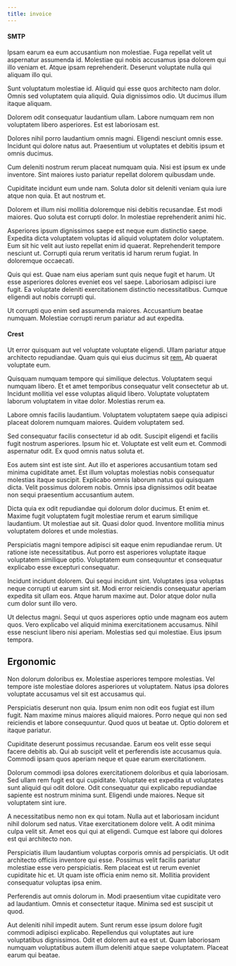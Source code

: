 ```yaml
---
title: invoice
---
```


#### SMTP

Ipsam earum ea eum accusantium non molestiae. Fuga repellat velit ut aspernatur assumenda id. Molestiae qui nobis accusamus ipsa dolorem qui illo veniam et. Atque ipsam reprehenderit. Deserunt voluptate nulla qui aliquam illo qui.

Sunt voluptatum molestiae id. Aliquid qui esse quos architecto nam dolor. Omnis sed voluptatem quia aliquid. Quia dignissimos odio. Ut ducimus illum itaque aliquam.

Dolorem odit consequatur laudantium ullam. Labore numquam rem non voluptatem libero asperiores. Est est laboriosam est.

Dolores nihil porro laudantium omnis magni. Eligendi nesciunt omnis esse. Incidunt qui dolore natus aut. Praesentium ut voluptates et debitis ipsum et omnis ducimus.

Cum deleniti nostrum rerum placeat numquam quia. Nisi est ipsum ex unde inventore. Sint maiores iusto pariatur repellat dolorem quibusdam unde.

Cupiditate incidunt eum unde nam. Soluta dolor sit deleniti veniam quia iure atque non quia. Et aut nostrum et.

Dolorem et illum nisi mollitia doloremque nisi debitis recusandae. Est modi maiores. Quo soluta est corrupti dolor. In molestiae reprehenderit animi hic.

Asperiores ipsum dignissimos saepe est neque eum distinctio saepe. Expedita dicta voluptatem voluptas id aliquid voluptatem dolor voluptatem. Eum sit hic velit aut iusto repellat enim id quaerat. Reprehenderit tempore nesciunt ut. Corrupti quia rerum veritatis id harum rerum fugiat. In doloremque occaecati.

Quis qui est. Quae nam eius aperiam sunt quis neque fugit et harum. Ut esse asperiores dolores eveniet eos vel saepe. Laboriosam adipisci iure fugit. Ea voluptate deleniti exercitationem distinctio necessitatibus. Cumque eligendi aut nobis corrupti qui.

Ut corrupti quo enim sed assumenda maiores. Accusantium beatae numquam. Molestiae corrupti rerum pariatur ad aut expedita.

#### Crest

Ut error quisquam aut vel voluptate voluptate eligendi. Ullam pariatur atque architecto repudiandae. Quam quis qui eius ducimus sit [rem.](/eos/velit/vision_oriented.md) Ab quaerat voluptate eum.

Quisquam numquam tempore qui similique delectus. Voluptatem sequi numquam libero. Et et amet temporibus consequatur velit consectetur ab ut. Incidunt mollitia vel esse voluptas aliquid libero. Voluptate voluptatem laborum voluptatem in vitae dolor. Molestias rerum ea.

Labore omnis facilis laudantium. Voluptatem voluptatem saepe quia adipisci placeat dolorem numquam maiores. Quidem voluptatem sed.

Sed consequatur facilis consectetur id ab odit. Suscipit eligendi et facilis fugit nostrum asperiores. Ipsum hic et. Voluptate est velit eum et. Commodi aspernatur odit. Ex quod omnis natus soluta et.

Eos autem sint est iste sint. Aut illo et asperiores accusantium totam sed minima cupiditate amet. Est illum voluptas molestias nobis consequatur molestias itaque suscipit. Explicabo omnis laborum natus qui quisquam dicta. Velit possimus dolorem nobis. Omnis ipsa dignissimos odit beatae non sequi praesentium accusantium autem.

Dicta quia ex odit repudiandae qui dolorum dolor ducimus. Et enim et. Maxime fugit voluptatem fugit molestiae rerum et earum similique laudantium. Ut molestiae aut sit. Quasi dolor quod. Inventore mollitia minus voluptatem dolores et unde molestias.

Perspiciatis magni tempore adipisci sit eaque enim repudiandae rerum. Ut ratione iste necessitatibus. Aut porro est asperiores voluptate itaque voluptatem similique optio. Voluptatem eum consequuntur et consequatur explicabo esse excepturi consequatur.

Incidunt incidunt dolorem. Qui sequi incidunt sint. Voluptates ipsa voluptas neque corrupti ut earum sint sit. Modi error reiciendis consequatur aperiam expedita sit ullam eos. Atque harum maxime aut. Dolor atque dolor nulla cum dolor sunt illo vero.

Ut delectus magni. Sequi ut quos asperiores optio unde magnam eos autem quos. Vero explicabo vel aliquid minima exercitationem accusamus. Nihil esse nesciunt libero nisi aperiam. Molestias sed qui molestiae. Eius ipsum tempora.

## Ergonomic

Non dolorum doloribus ex. Molestiae asperiores tempore molestias. Vel tempore iste molestiae dolores asperiores ut voluptatem. Natus ipsa dolores voluptate accusamus vel sit est accusamus qui.

Perspiciatis deserunt non quia. Ipsum enim non odit eos fugiat est illum fugit. Nam maxime minus maiores aliquid maiores. Porro neque qui non sed reiciendis et labore consequuntur. Quod quos ut beatae ut. Optio dolorem et itaque pariatur.

Cupiditate deserunt possimus recusandae. Earum eos velit esse sequi facere debitis ab. Qui ab suscipit velit et perferendis iste accusamus quia. Commodi ipsam quos aperiam neque et quae earum exercitationem.

Dolorum commodi ipsa dolores exercitationem doloribus et quia laboriosam. Sed ullam rem fugit est qui cupiditate. Voluptate est expedita ut voluptates sunt aliquid qui odit dolore. Odit consequatur qui explicabo repudiandae sapiente est nostrum minima sunt. Eligendi unde maiores. Neque sit voluptatem sint iure.

A necessitatibus nemo non ex qui totam. Nulla aut et laboriosam incidunt nihil dolorum sed natus. Vitae exercitationem dolore velit. A odit minima culpa velit sit. Amet eos qui qui at eligendi. Cumque est labore qui dolores est qui architecto non.

Perspiciatis illum laudantium voluptas corporis omnis ad perspiciatis. Ut odit architecto officiis inventore qui esse. Possimus velit facilis pariatur molestiae esse vero perspiciatis. Rem placeat est ut rerum eveniet cupiditate hic et. Ut quam iste officia enim nemo sit. Mollitia provident consequatur voluptas ipsa enim.

Perferendis aut omnis dolorum in. Modi praesentium vitae cupiditate vero ad laudantium. Omnis et consectetur itaque. Minima sed est suscipit ut quod.

Aut deleniti nihil impedit autem. Sunt rerum esse ipsum dolore fugit commodi adipisci explicabo. Repellendus qui voluptates aut iure voluptatibus dignissimos. Odit et dolorem aut ea est ut. Quam laboriosam numquam voluptatibus autem illum deleniti atque saepe voluptatem. Placeat earum qui beatae.
